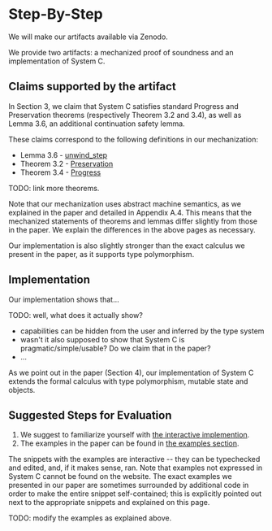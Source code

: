# Step-By-Step

We will make our artifacts available via Zenodo.

We provide two artifacts: a mechanized proof of soundness and an implementation of System C.

## Claims supported by the artifact

In Section 3, we claim that System C satisfies standard Progress and
Preservation theorems (respectively Theorem 3.2 and 3.4), as well as Lemma 3.6,
an additional continuation safety lemma.

These claims correspond to the following definitions in our mechanization:
- Lemma 3.6 - [unwind_step](https://se-tuebingen.github.io/oopsla-2022-artifact/proofs/Top.SystemC.Soundness.html#unwind_step)
- Theorem 3.2 - [Preservation](https://se-tuebingen.github.io/oopsla-2022-artifact/proofs/Top.SystemC.Soundness.html#preservation)
- Theorem 3.4 - [Progress](https://se-tuebingen.github.io/oopsla-2022-artifact/proofs/Top.SystemC.Soundness.html#progress)

TODO: link more theorems.
  
Note that our mechanization uses abstract machine semantics, as we explained in
the paper and detailed in Appendix A.4. This means that the mechanized
statements of theorems and lemmas differ slightly from those in the paper. We
explain the differences in the above pages as necessary.

Our implementation is also slightly stronger than the exact calculus we present
in the paper, as it supports type polymorphism.

## Implementation

Our implementation shows that...

TODO: well, what does it actually show?
- capabilities can be hidden from the user and inferred by the type system
- wasn't it also supposed to show that System C is pragmatic/simple/usable? Do
  we claim that in the paper?
- ...

As we point out in the paper (Section 4), our implementation of System C extends
the formal calculus with type polymorphism, mutable state and objects.

## Suggested Steps for Evaluation

1. We suggest to familiarize yourself with [the interactive implemention](https://se-tuebingen.github.io/oopsla-2022-artifact/).
2. The examples in the paper can be found in [the examples section](https://se-tuebingen.github.io/oopsla-2022-artifact/paper.html).

The snippets with the examples are interactive -- they can be typechecked and
edited, and, if it makes sense, ran. Note that examples not expressed in System
C cannot be found on the website. The exact examples we presented in our paper
are sometimes surrounded by additional code in order to make the entire snippet
self-contained; this is explicitly pointed out next to the appropriate snippets
and explained on this page.

TODO: modify the examples as explained above.
